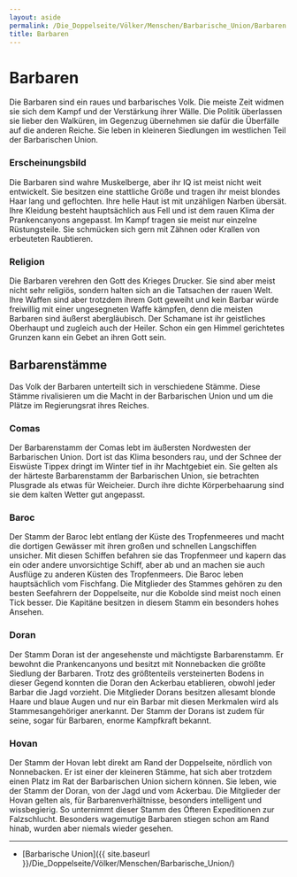 ```yaml
---
layout: aside
permalink: /Die_Doppelseite/Völker/Menschen/Barbarische_Union/Barbaren
title: Barbaren
---
```


# Barbaren

Die Barbaren sind ein raues und barbarisches Volk. Die meiste Zeit widmen sie sich dem Kampf und der Verstärkung ihrer Wälle. Die Politik überlassen sie lieber den Walküren, im Gegenzug übernehmen sie dafür die Überfälle auf die anderen Reiche. Sie leben in kleineren Siedlungen im westlichen Teil der Barbarischen Union.

### Erscheinungsbild

Die Barbaren sind wahre Muskelberge, aber ihr IQ ist meist nicht weit entwickelt. Sie besitzen eine stattliche Größe und tragen ihr meist blondes Haar lang und geflochten. Ihre helle Haut ist mit unzähligen Narben übersät. Ihre Kleidung besteht hauptsächlich aus Fell und ist dem rauen Klima der Prankencanyons angepasst. Im Kampf tragen sie meist nur einzelne Rüstungsteile. Sie schmücken sich gern mit Zähnen oder Krallen von erbeuteten Raubtieren.

### Religion

Die Barbaren verehren den Gott des Krieges Drucker. Sie sind aber meist nicht sehr religiös, sondern halten sich an die Tatsachen der rauen Welt. Ihre Waffen sind aber trotzdem ihrem Gott geweiht und kein Barbar würde freiwillig mit einer ungesegneten Waffe kämpfen, denn die meisten Barbaren sind äußerst abergläubisch. Der Schamane ist ihr geistliches Oberhaupt und zugleich auch der Heiler. Schon ein gen Himmel gerichtetes Grunzen kann ein Gebet an ihren Gott sein.

## Barbarenstämme

Das Volk der Barbaren unterteilt sich in verschiedene Stämme. Diese Stämme rivalisieren um die Macht in der Barbarischen Union und um die Plätze im Regierungsrat ihres Reiches.

### Comas

Der Barbarenstamm der Comas lebt im äußersten Nordwesten der Barbarischen Union. Dort ist das Klima besonders rau, und der Schnee der Eiswüste Tippex dringt im Winter tief in ihr Machtgebiet ein. Sie gelten als der härteste Barbarenstamm der Barbarischen Union, sie betrachten Plusgrade als etwas für Weicheier. Durch ihre dichte Körperbehaarung sind sie dem kalten Wetter gut angepasst.

### Baroc

Der Stamm der Baroc lebt entlang der Küste des Tropfenmeeres und macht die dortigen Gewässer mit ihren großen und schnellen Langschiffen unsicher. Mit diesen Schiffen befahren sie das Tropfenmeer und kapern das ein oder andere unvorsichtige Schiff, aber ab und an machen sie auch Ausflüge zu anderen Küsten des Tropfenmeers. Die Baroc leben hauptsächlich vom Fischfang. Die Mitglieder des Stammes gehören zu den besten Seefahrern der Doppelseite, nur die Kobolde sind meist noch einen Tick besser. Die Kapitäne besitzen in diesem Stamm ein besonders hohes Ansehen.

### Doran

Der Stamm Doran ist der angesehenste und mächtigste Barbarenstamm. Er bewohnt die Prankencanyons und besitzt mit Nonnebacken die größte Siedlung der Barbaren. Trotz des größtenteils versteinerten Bodens in dieser Gegend konnten die Doran den Ackerbau etablieren, obwohl jeder Barbar die Jagd vorzieht. Die Mitglieder Dorans besitzen allesamt blonde Haare und blaue Augen und nur ein Barbar mit diesen Merkmalen wird als Stammesangehöriger anerkannt. Der Stamm der Dorans ist zudem für seine, sogar für Barbaren, enorme Kampfkraft bekannt.

### Hovan

Der Stamm der Hovan lebt direkt am Rand der Doppelseite, nördlich von Nonnebacken. Er ist einer der kleineren Stämme, hat sich aber trotzdem einen Platz im Rat der Barbarischen Union sichern können. Sie leben, wie der Stamm der Doran, von der Jagd und vom Ackerbau. Die Mitglieder der Hovan gelten als, für Barbarenverhältnisse, besonders intelligent und wissbegierig. So unternimmt dieser Stamm des Öfteren Expeditionen zur Falzschlucht. Besonders wagemutige Barbaren stiegen schon am Rand hinab, wurden aber niemals wieder gesehen.

***

- [Barbarische Union]({{ site.baseurl }}/Die_Doppelseite/Völker/Menschen/Barbarische_Union/)
